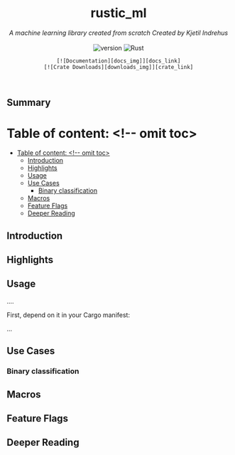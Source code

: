<div align="center">
    <h1>rustic_ml</h1>
    <i>A machine learning library created from scratch</i>
    <i>Created by Kjetil Indrehus</i>
</div>

<div align="center">
    <br />
    <img alt="version" src="https://img.shields.io/badge/version-0.2.0-blue" />
    <img alt="Rust" src="https://img.shields.io/badge/rust-1.74-orange?logo=rust" />
    
    [![Documentation][docs_img]][docs_link]
    [![Crate Downloads][downloads_img]][crate_link]
</div>

<br />


## Summary





# Table of content: <!-- omit toc>

- [Table of content: \<!-- omit toc\>](#table-of-content----omit-toc)
  - [Introduction](#introduction)
  - [Highlights](#highlights)
  - [Usage](#usage)
  - [Use Cases](#use-cases)
    - [Binary classification](#binary-classification)
  - [Macros](#macros)
  - [Feature Flags](#feature-flags)
  - [Deeper Reading](#deeper-reading)


## Introduction



## Highlights


## Usage

....

First, depend on it in your Cargo manifest:

...

## Use Cases

### Binary classification 


## Macros

## Feature Flags


## Deeper Reading



<!-- Badges -->
[crate_link]: https://crates.io/crates/rustic_ml "Crate listing"
[crate_img]: https://img.shields.io/crates/v/r.svg?style=for-the-badge&color=f46623 "Crate badge"
[docs_link]: https://docs.rs/rustic_ml/latest/rustic_ml "Crate documentation"
[docs_img]: https://img.shields.io/docsrs/rustic_ml/latest.svg?style=for-the-badge "Documentation badge"
[downloads_img]: https://img.shields.io/crates/dv/rustic_ml.svg?style=for-the-badge "Crate downloads"
[license_file]: https://github.com/KjetilIN/rustic_ml/blob/main/LICENSE "Project license"
[license_img]: https://img.shields.io/crates/l/bitvec.svg?style=for-the-badge "License badge"

<!-- Documentation -->

<!-- External References -->
[`deku`]: https://crates.io/crates/deku
[docsrs]: https://docs.rs/bitvec/latest/bitvec
[erl_bit]: https://www.erlang.org/doc/programming_examples/bit_syntax.html
[issue]: https://github.com/ferrilab/bitvec/issues/new
[`radium`]: https://crates.io/crates/radium